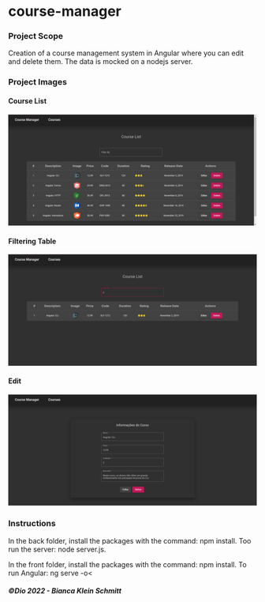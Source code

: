 # course-manager

### Project Scope

Creation of a course management system in Angular where you can edit and delete them. The data is mocked on a nodejs server.</p>

### Project Images 

#### Course List

  <img src='front/src/assets/img/README-images/course-manager.png'>

#### Filtering Table

  <img src='front/src/assets/img/README-images/course-manager-filter.png'>

#### Edit

  <img src='front/src/assets/img/README-images/course-manager-edit.png'>

### Instructions

In the back folder, install the packages with the command: npm install.
Too run the server: node server.js.

In the front folder, install the packages with the command: npm install.
To run Angular: ng serve -o<

##### ©Dio 2022 - Bianca Klein Schmitt
